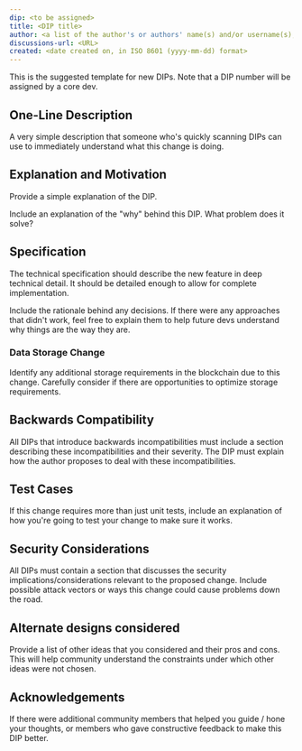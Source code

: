 ```yaml
---
dip: <to be assigned>
title: <DIP title>
author: <a list of the author's or authors' name(s) and/or username(s), or name(s) and email(s), e.g. (use with the parentheses or triangular brackets): FirstName LastName (@GitHubUsername), FirstName LastName <foo@bar.com>, FirstName (@GitHubUsername) and GitHubUsername (@GitHubUsername)>
discussions-url: <URL>
created: <date created on, in ISO 8601 (yyyy-mm-dd) format>
---
```


This is the suggested template for new DIPs. Note that a DIP number will be assigned by a core dev.

## One-Line Description

A very simple description that someone who's quickly scanning DIPs can use to
immediately understand what this change is doing.

## Explanation and Motivation
Provide a simple explanation of the DIP.

Include an explanation of the "why" behind this DIP. What problem does it solve?

## Specification
The technical specification should describe the new feature in deep technical detail. It should be detailed enough to allow for complete implementation.

Include the rationale behind any decisions. If there were any approaches that didn't work, feel free to explain them to help future devs understand why things are the way they are.

### Data Storage Change
Identify any additional storage requirements in the blockchain due to this change. Carefully consider if there are opportunities to optimize storage requirements.

## Backwards Compatibility
All DIPs that introduce backwards incompatibilities must include a section describing these incompatibilities and their severity. The DIP must explain how the author proposes to deal with these incompatibilities.

## Test Cases
If this change requires more than just unit tests, include an explanation of how you're going to test your change to make sure it works.

## Security Considerations
All DIPs must contain a section that discusses the security
implications/considerations relevant to the proposed change. Include
possible attack vectors or ways this change could cause problems
down the road.

## Alternate designs considered
Provide a list of other ideas that you considered and their pros and cons.
This will help community understand the constraints under which other ideas were
not chosen.

## Acknowledgements
If there were additional community members that helped you guide / hone your
thoughts, or members who gave constructive feedback to make this DIP better.
